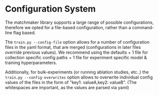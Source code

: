 # Configuration System

The matchmaker library supports a large range of possible configurations, therefore we opted for a file-based configuration, rather than a command-line flag based. 

The ``train.py --config-file`` option allows for a number of configuration files in the yaml format, that are merged (configurations in later files override previous values). We recommend using the defaults + 1 file for collection specific config paths + 1 file for experiment specific model & training hyperparameters. 

Additionally, for bulk-experiments (or running ablation studies, etc..) the ``train.py --config-overwrites`` option allows to overwrite individual config values of the files in the form of "key1: valueA,key2: valueB". (The whitespaces are important, as the values are parsed via yaml)